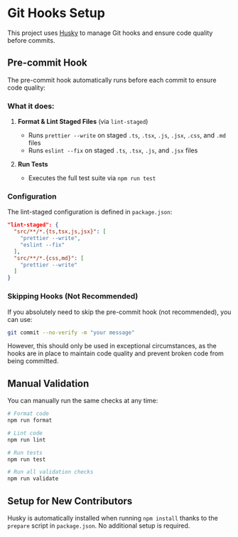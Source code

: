 # Git Hooks Setup

This project uses [Husky](https://typicode.github.io/husky/) to manage Git hooks and ensure code quality before commits.

## Pre-commit Hook

The pre-commit hook automatically runs before each commit to ensure code quality:

### What it does:

1. **Format & Lint Staged Files** (via `lint-staged`)
   - Runs `prettier --write` on staged `.ts`, `.tsx`, `.js`, `.jsx`, `.css`, and `.md` files
   - Runs `eslint --fix` on staged `.ts`, `.tsx`, `.js`, and `.jsx` files
   
2. **Run Tests**
   - Executes the full test suite via `npm run test`

### Configuration

The lint-staged configuration is defined in `package.json`:

```json
"lint-staged": {
  "src/**/*.{ts,tsx,js,jsx}": [
    "prettier --write",
    "eslint --fix"
  ],
  "src/**/*.{css,md}": [
    "prettier --write"
  ]
}
```

### Skipping Hooks (Not Recommended)

If you absolutely need to skip the pre-commit hook (not recommended), you can use:

```bash
git commit --no-verify -m "your message"
```

However, this should only be used in exceptional circumstances, as the hooks are in place to maintain code quality and prevent broken code from being committed.

## Manual Validation

You can manually run the same checks at any time:

```bash
# Format code
npm run format

# Lint code
npm run lint

# Run tests
npm run test

# Run all validation checks
npm run validate
```

## Setup for New Contributors

Husky is automatically installed when running `npm install` thanks to the `prepare` script in `package.json`. No additional setup is required.
